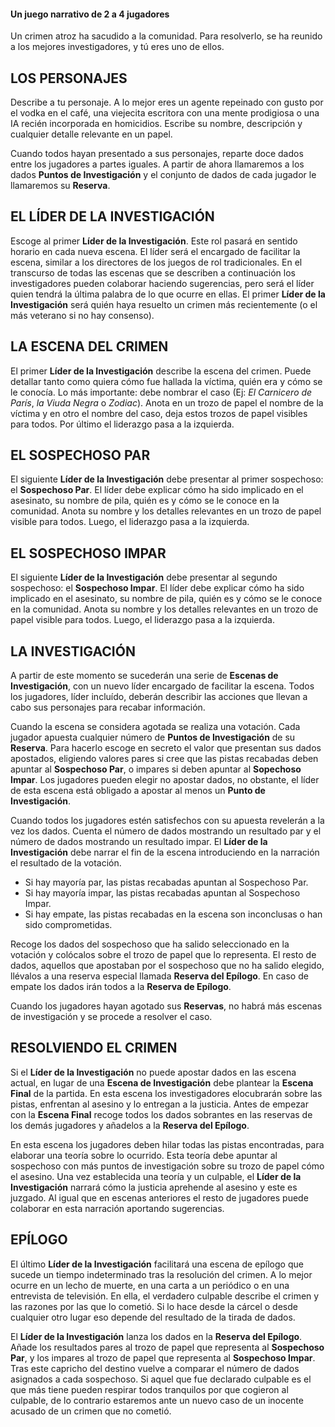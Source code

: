 #### Un juego narrativo de 2 a 4 jugadores
Un crimen atroz ha sacudido a la comunidad. Para resolverlo, se ha reunido a los mejores investigadores, y tú eres uno de ellos.

## LOS PERSONAJES
Describe a tu personaje. A lo mejor eres un agente repeinado con gusto por el vodka en el café, una viejecita escritora con una mente prodigiosa o una IA recién incorporada en homicidios. Escribe su nombre, descripción y cualquier detalle relevante en un papel.

Cuando todos hayan presentado a sus personajes, reparte doce dados entre los jugadores a partes iguales. A partir de ahora llamaremos a los dados **Puntos de Investigación** y el conjunto de dados de cada jugador le llamaremos su **Reserva**.

## EL LÍDER DE LA INVESTIGACIÓN
Escoge al primer **Líder de la Investigación**. Este rol pasará en sentido horario en cada nueva escena. El líder será el encargado de facilitar la escena, similar a los directores de los juegos de rol tradicionales. En el transcurso de todas las escenas que se describen a continuación los investigadores pueden colaborar haciendo sugerencias, pero será el líder quien tendrá la última palabra de lo que ocurre en ellas. El primer **Líder de la Investigación** será quién haya resuelto un crimen más recientemente (o el más veterano si no hay consenso).

## LA ESCENA DEL CRIMEN
El primer **Líder de la Investigación** describe la escena del crimen. Puede detallar tanto como quiera cómo fue hallada la víctima, quién era y cómo se le conocía. Lo más importante: debe nombrar el caso (Ej: *El Carnicero de París*, *la Viuda Negra* o *Zodiac*). Anota en un trozo de papel el nombre de la víctima y en otro el nombre del caso, deja estos trozos de papel visibles para todos. Por último el liderazgo pasa a la izquierda.

## EL SOSPECHOSO PAR
El siguiente **Líder de la Investigación** debe presentar al primer sospechoso: el **Sospechoso Par**. El líder debe explicar cómo ha sido implicado en el asesinato, su nombre de pila, quién es y cómo se le conoce en la comunidad. Anota su nombre y los detalles relevantes en un trozo de papel visible para todos. Luego, el liderazgo pasa a la izquierda.

## EL SOSPECHOSO IMPAR
El siguiente **Líder de la Investigación** debe presentar al segundo sospechoso: el **Sospechoso Impar**. El líder debe explicar cómo ha sido implicado en el asesinato, su nombre de pila, quién es y cómo se le conoce en la comunidad. Anota su nombre y los detalles relevantes en un trozo de papel visible para todos. Luego, el liderazgo pasa a la izquierda.

## LA INVESTIGACIÓN
A partir de este momento se sucederán una serie de **Escenas de Investigación**, con un nuevo líder encargado de facilitar la escena. Todos los jugadores, líder incluído, deberán describir las acciones que llevan a cabo sus personajes para recabar información. 

Cuando la escena se considera agotada se realiza una votación. Cada jugador apuesta cualquier número de **Puntos de Investigación** de su **Reserva**. Para hacerlo escoge en secreto el valor que presentan sus dados apostados, eligiendo valores pares si cree que las pistas recabadas deben apuntar al **Sospechoso Par**, o impares si deben apuntar al **Sopechoso Impar**. Los jugadores pueden elegir no apostar dados, no obstante, el líder de esta escena está obligado a apostar al menos un **Punto de Investigación**. 

Cuando todos los jugadores estén satisfechos con su apuesta revelerán a la vez los dados. Cuenta el número de dados mostrando un resultado par y el número de dados mostrando un resultado impar. El **Líder de la Investigación** debe narrar el fin de la escena introduciendo en la narración el resultado de la votación. 

* Si hay mayoría par, las pistas recabadas apuntan al Sospechoso Par.
* Si hay mayoría impar, las pistas recabadas apuntan al Sospechoso Impar.
* Si hay empate, las pistas recabadas en la escena son inconclusas o han sido comprometidas.

Recoge los dados del sospechoso que ha salido seleccionado en la votación y colócalos sobre el trozo de papel que lo representa. El resto de dados, aquellos que apostaban por el sospechoso que no ha salido elegido, llévalos a una reserva especial llamada **Reserva del Epílogo**. En caso de empate los dados irán todos a la **Reserva de Epílogo**.

Cuando los jugadores hayan agotado sus **Reservas**, no habrá más escenas de investigación y se procede a resolver el caso. 

## RESOLVIENDO EL CRIMEN
Si el **Líder de la Investigación** no puede apostar dados en las escena actual, en lugar de una **Escena de Investigación** debe plantear la **Escena Final** de la partida. En esta escena los investigadores elocubrarán sobre las pistas, enfrentan al asesino y lo entregan a la justicia. Antes de empezar con la **Escena Final** recoge todos los dados sobrantes en las reservas de los demás jugadores y añadelos a la **Reserva del Epílogo**. 

En esta escena los jugadores deben hilar todas las pistas encontradas, para elaborar una teoría sobre lo ocurrido. Esta teoría debe apuntar al sospechoso con más puntos de investigación sobre su trozo de papel cómo el asesino. Una vez establecida una teoría y un culpable, el **Líder de la Investigación** narrará cómo la justicia aprehende al asesino y este es juzgado. Al igual que en escenas anteriores el resto de jugadores puede colaborar en esta narración aportando sugerencias. 

## EPÍLOGO
El último **Líder de la Investigación** facilitará una escena de epílogo que sucede un tiempo indeterminado tras la resolución del crimen. A lo mejor ocurre en un lecho de muerte, en una carta a un periódico o en una entrevista de televisión. En ella, el verdadero culpable describe el crimen y las razones por las que lo cometió. Si lo hace desde la cárcel o desde cualquier otro lugar eso depende del resultado de la tirada de dados.

El **Líder de la Investigación** lanza los dados en la **Reserva del Epílogo**. Añade los resultados pares al trozo de papel que representa al **Sospechoso Par**, y los impares al trozo de papel que representa al **Sospechoso Impar**. Tras este capricho del destino vuelve a comparar el número de dados asignados a cada sospechoso. Si aquel que fue declarado culpable es el que más tiene pueden respirar todos tranquilos por que cogieron al culpable, de lo contrario estaremos ante un nuevo caso de un inocente acusado de un crimen que no cometió. 